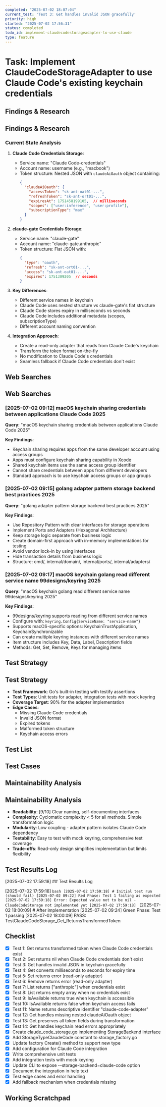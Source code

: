 ```yaml
---
completed: "2025-07-02 18:07:04"
current_test: 'Test 3: Get handles invalid JSON gracefully'
priority: high
started: "2025-07-02 17:56:31"
status: completed
todo_id: implement-claudecodestorageadapter-to-use-claude
type: feature
---
```


# Task: Implement ClaudeCodeStorageAdapter to use Claude Code's existing keychain credentials

## Findings & Research
## Findings & Research

### Current State Analysis

1. **Claude Code Credentials Storage**:
   - Service name: "Claude Code-credentials"
   - Account name: username (e.g., "macbook")
   - Token structure: Nested JSON with `claudeAiOauth` object containing:
     ```json
     {
       "claudeAiOauth": {
         "accessToken": "sk-ant-oat01-...",
         "refreshToken": "sk-ant-ort01-...",
         "expiresAt": 1751458199105,  // milliseconds
         "scopes": ["user:inference", "user:profile"],
         "subscriptionType": "max"
       }
     }
     ```

2. **claude-gate Credentials Storage**:
   - Service name: "claude-gate"
   - Account name: "claude-gate.anthropic"
   - Token structure: Flat JSON with:
     ```json
     {
       "type": "oauth",
       "refresh": "sk-ant-ort01-...",
       "access": "sk-ant-oat01-...",
       "expires": 1751309205  // seconds
     }
     ```

3. **Key Differences**:
   - Different service names in keychain
   - Claude Code uses nested structure vs claude-gate's flat structure
   - Claude Code stores expiry in milliseconds vs seconds
   - Claude Code includes additional metadata (scopes, subscriptionType)
   - Different account naming convention

4. **Integration Approach**:
   - Create a read-only adapter that reads from Claude Code's keychain
   - Transform the token format on-the-fly
   - No modification to Claude Code's credentials
   - Seamless fallback if Claude Code credentials don't exist
## Web Searches

## Web Searches

### [2025-07-02 09:12] macOS keychain sharing credentials between applications Claude Code 2025

**Query**: "macOS keychain sharing credentials between applications Claude Code 2025"

**Key Findings**:
- Keychain sharing requires apps from the same developer account using access groups
- Apps must configure keychain sharing capability in Xcode
- Shared keychain items use the same access group identifier
- Cannot share credentials between apps from different developers
- Standard approach is to use keychain access groups or app groups

### [2025-07-02 09:15] golang adapter pattern storage backend best practices 2025

**Query**: "golang adapter pattern storage backend best practices 2025"

**Key Findings**:
- Use Repository Pattern with clear interfaces for storage operations
- Implement Ports and Adapters (Hexagonal Architecture)
- Keep storage logic separate from business logic
- Create domain-first approach with in-memory implementations for testing
- Avoid vendor lock-in by using interfaces
- Hide transaction details from business logic
- Structure: cmd/, internal/domain/, internal/ports/, internal/adapters/

### [2025-07-02 09:17] macOS keychain golang read different service name 99designs/keyring 2025

**Query**: "macOS keychain golang read different service name 99designs/keyring 2025"

**Key Findings**:
- 99designs/keyring supports reading from different service names
- Configure with: `keyring.Config{ServiceName: "service-name"}`
- Supports macOS-specific options: KeychainTrustApplication, KeychainSynchronizable
- Can create multiple keyring instances with different service names
- Item structure includes Key, Data, Label, Description fields
- Methods: Get, Set, Remove, Keys for managing items
## Test Strategy
## Test Strategy

- **Test Framework**: Go's built-in testing with testify assertions
- **Test Types**: Unit tests for adapter, integration tests with mock keyring
- **Coverage Target**: 90% for the adapter implementation
- **Edge Cases**: 
  - Missing Claude Code credentials
  - Invalid JSON format
  - Expired tokens
  - Malformed token structure
  - Keychain access errors
## Test List

## Test Cases

## Maintainability Analysis
## Maintainability Analysis

- **Readability**: [9/10] Clear naming, self-documenting interfaces
- **Complexity**: Cyclomatic complexity < 5 for all methods. Simple transformation logic
- **Modularity**: Low coupling - adapter pattern isolates Claude Code dependency
- **Testability**: Easy to test with mock keyring, comprehensive test coverage
- **Trade-offs**: Read-only design simplifies implementation but limits flexibility
## Test Results Log

[2025-07-02 17:59:18] ## Test Results Log

[2025-07-02 17:59:18] ```bash
[2025-07-02 17:59:18] # Initial test run (should fail)
[2025-07-02 09:22] Red Phase: Test 1 failing as expected
[2025-07-02 17:59:18] Error: Expected value not to be nil - ClaudeCodeStorage not implemented yet
[2025-07-02 17:59:18] ```
[2025-07-02 18:00:09] # After implementation
[2025-07-02 09:24] Green Phase: Test 1 passing
[2025-07-02 18:00:09] PASS: TestClaudeCodeStorage_Get_ReturnsTransformedToken
## Checklist
- [x] Test 1: Get returns transformed token when Claude Code credentials exist
- [x] Test 2: Get returns nil when Claude Code credentials don't exist
- [x] Test 3: Get handles invalid JSON in keychain gracefully
- [x] Test 4: Get converts milliseconds to seconds for expiry time
- [x] Test 5: Set returns error (read-only adapter)
- [x] Test 6: Remove returns error (read-only adapter)
- [x] Test 7: List returns ["anthropic"] when credentials exist
- [x] Test 8: List returns empty array when no credentials exist
- [x] Test 9: IsAvailable returns true when keychain is accessible
- [x] Test 10: IsAvailable returns false when keychain access fails
- [x] Test 11: Name returns descriptive identifier "claude-code-adapter"
- [x] Test 12: Get handles missing nested claudeAiOauth object
- [x] Test 13: Get preserves all token fields during transformation
- [x] Test 14: Get handles keychain read errors appropriately
- [x] Create claude_code_storage.go implementing StorageBackend interface
- [x] Add StorageTypeClaudeCode constant to storage_factory.go
- [x] Update factory Create() method to support new type
- [x] Add configuration for Claude Code integration
- [x] Write comprehensive unit tests
- [x] Add integration tests with mock keyring
- [x] Update CLI to expose --storage-backend=claude-code option
- [x] Document the integration in help text
- [x] Test edge cases and error handling
- [x] Add fallback mechanism when credentials missing
## Working Scratchpad
